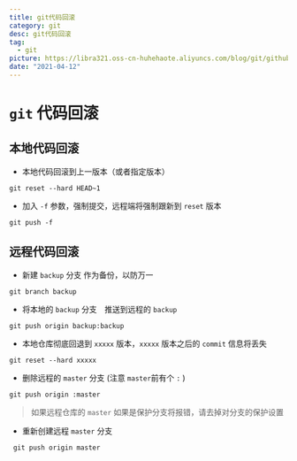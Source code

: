 ```yaml
---
title: git代码回滚
category: git
desc: git代码回滚
tag:
  - git
picture: https://libra321.oss-cn-huhehaote.aliyuncs.com/blog/git/github.jpeg
date: "2021-04-12"
---
```


# `git` 代码回滚

## 本地代码回滚

- 本地代码回滚到上一版本（或者指定版本）

```shell
git reset --hard HEAD~1
```

- 加入 `-f` 参数，强制提交，远程端将强制跟新到 `reset` 版本

```shell
git push -f
```

## 远程代码回滚

- 新建 `backup` 分支 作为备份，以防万一

```shell
git branch backup
```

- 将本地的 `backup` 分支　推送到远程的 `backup`

```shell
git push origin backup:backup
```

- 本地仓库彻底回退到 `xxxxx` 版本，`xxxxx` 版本之后的 `commit` 信息将丢失

```shell
git reset --hard xxxxx
```

- 删除远程的 `master` 分支 (注意 `master`前有个 `:` )

```shell
git push origin :master
```

> 如果远程仓库的 `master` 如果是保护分支将报错，请去掉对分支的保护设置

- 重新创建远程 `master` 分支

```shell
 git push origin master
```
